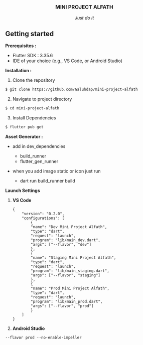 <div align="center">
    <!-- <div >
        <img height="300px" src="https://firebasestorage.googleapis.com/v0/b/barber-hub-e5e9c.firebasestorage.app/o/Preview%202.png?alt=media&token=899d3ce7-9785-4270-8165-e734722b1567" alt=""/>
    </div> -->
    <div>
            <h3><b>MINI PROJECT ALFATH</b></h3>
            <p><i>Just do it</i></p>
    </div>      
</div>

## Getting started

**Prerequisites :**

- Flutter SDK : 3.35.6
- IDE of your choice (e.g., VS Code, or Android Studio)

**Installation :**

1. Clone the repository

```bash
$ git clone https://github.com/Galuhdap/mini-project-alfath
```

2. Navigate to project directory

```bash
$ cd mini-project-alfath
```

3. Install Dependencies

```bash
$ flutter pub get
```

**Asset Generator :**

- add in dev_dependencies

  - build_runner
  - flutter_gen_runner

- when you add image static or icon just run
  - dart run build_runner build

**Launch Settings**

1.  **VS Code**

        {
            "version": "0.2.0",
            "configurations": [
                {
                "name": "Dev Mini Project Alfath",
                "type": "dart",
                "request": "launch",
                "program": "lib/main_dev.dart",
                "args": ["--flavor", "dev"]
                },
                {
                "name": "Staging Mini Project Alfath",
                "type": "dart",
                "request": "launch",
                "program": "lib/main_staging.dart",
                "args": ["--flavor", "staging"]
                },
                {
                "name": "Prod Mini Project Alfath",
                "type": "dart",
                "request": "launch",
                "program": "lib/main_prod.dart",
                "args": ["--flavor", "prod"]
                }
            ]
        }


2.  **Android Studio**

`--flavor prod --no-enable-impeller`

